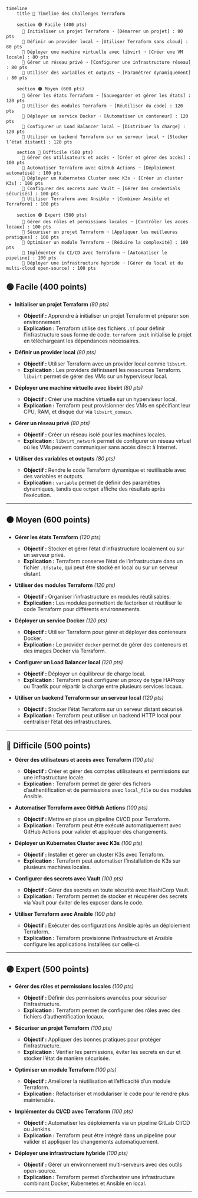 ```mermaid
timeline
    title 📌 Timeline des Challenges Terraform

    section 🟢 Facile (400 pts)
      🔹 Initialiser un projet Terraform ➝ [Démarrer un projet] : 80 pts
      🔹 Définir un provider local ➝ [Utiliser Terraform sans cloud] : 80 pts
      🔹 Déployer une machine virtuelle avec libvirt ➝ [Créer une VM locale] : 80 pts
      🔹 Gérer un réseau privé ➝ [Configurer une infrastructure réseau] : 80 pts
      🔹 Utiliser des variables et outputs ➝ [Paramétrer dynamiquement] : 80 pts
    
    section 🟠 Moyen (600 pts)
      🔹 Gérer les états Terraform ➝ [Sauvegarder et gérer les états] : 120 pts
      🔹 Utiliser des modules Terraform ➝ [Réutiliser du code] : 120 pts
      🔹 Déployer un service Docker ➝ [Automatiser un conteneur] : 120 pts
      🔹 Configurer un Load Balancer local ➝ [Distribuer la charge] : 120 pts
      🔹 Utiliser un backend Terraform sur un serveur local ➝ [Stocker l’état distant] : 120 pts

    section 🔴 Difficile (500 pts)
      🔹 Gérer des utilisateurs et accès ➝ [Créer et gérer des accès] : 100 pts
      🔹 Automatiser Terraform avec GitHub Actions ➝ [Déploiement automatisé] : 100 pts
      🔹 Déployer un Kubernetes Cluster avec K3s ➝ [Créer un cluster K3s] : 100 pts
      🔹 Configurer des secrets avec Vault ➝ [Gérer des credentials sécurisés] : 100 pts
      🔹 Utiliser Terraform avec Ansible ➝ [Combiner Ansible et Terraform] : 100 pts

    section 🟣 Expert (500 pts)
      🔹 Gérer des rôles et permissions locales ➝ [Contrôler les accès locaux] : 100 pts
      🔹 Sécuriser un projet Terraform ➝ [Appliquer les meilleures pratiques] : 100 pts
      🔹 Optimiser un module Terraform ➝ [Réduire la complexité] : 100 pts
      🔹 Implémenter du CI/CD avec Terraform ➝ [Automatiser le pipeline] : 100 pts
      🔹 Déployer une infrastructure hybride ➝ [Gérer du local et du multi-cloud open-source] : 100 pts
```
## 🟢 Facile (400 points)

- **Initialiser un projet Terraform** *(80 pts)*  
  - **Objectif :** Apprendre à initialiser un projet Terraform et préparer son environnement.  
  - **Explication :** Terraform utilise des fichiers `.tf` pour définir l’infrastructure sous forme de code. `terraform init` initialise le projet en téléchargeant les dépendances nécessaires.

- **Définir un provider local** *(80 pts)*  
  - **Objectif :** Utiliser Terraform avec un provider local comme `libvirt`.  
  - **Explication :** Les providers définissent les ressources Terraform. `libvirt` permet de gérer des VMs sur un hyperviseur local.

- **Déployer une machine virtuelle avec libvirt** *(80 pts)*  
  - **Objectif :** Créer une machine virtuelle sur un hyperviseur local.  
  - **Explication :** Terraform peut provisionner des VMs en spécifiant leur CPU, RAM, et disque dur via `libvirt_domain`.

- **Gérer un réseau privé** *(80 pts)*  
  - **Objectif :** Créer un réseau isolé pour les machines locales.  
  - **Explication :** `libvirt_network` permet de configurer un réseau virtuel où les VMs peuvent communiquer sans accès direct à Internet.

- **Utiliser des variables et outputs** *(80 pts)*  
  - **Objectif :** Rendre le code Terraform dynamique et réutilisable avec des variables et outputs.  
  - **Explication :** `variable` permet de définir des paramètres dynamiques, tandis que `output` affiche des résultats après l’exécution.

---

## 🟠 Moyen (600 points)

- **Gérer les états Terraform** *(120 pts)*  
  - **Objectif :** Stocker et gérer l’état d’infrastructure localement ou sur un serveur privé.  
  - **Explication :** Terraform conserve l’état de l’infrastructure dans un fichier `.tfstate`, qui peut être stocké en local ou sur un serveur distant.

- **Utiliser des modules Terraform** *(120 pts)*  
  - **Objectif :** Organiser l’infrastructure en modules réutilisables.  
  - **Explication :** Les modules permettent de factoriser et réutiliser le code Terraform pour différents environnements.

- **Déployer un service Docker** *(120 pts)*  
  - **Objectif :** Utiliser Terraform pour gérer et déployer des conteneurs Docker.  
  - **Explication :** Le provider `docker` permet de gérer des conteneurs et des images Docker via Terraform.

- **Configurer un Load Balancer local** *(120 pts)*  
  - **Objectif :** Déployer un équilibreur de charge local.  
  - **Explication :** Terraform peut configurer un proxy de type HAProxy ou Traefik pour répartir la charge entre plusieurs services locaux.

- **Utiliser un backend Terraform sur un serveur local** *(120 pts)*  
  - **Objectif :** Stocker l’état Terraform sur un serveur distant sécurisé.  
  - **Explication :** Terraform peut utiliser un backend HTTP local pour centraliser l’état des infrastructures.

---

## 🔴 Difficile (500 points)

- **Gérer des utilisateurs et accès avec Terraform** *(100 pts)*  
  - **Objectif :** Créer et gérer des comptes utilisateurs et permissions sur une infrastructure locale.  
  - **Explication :** Terraform permet de gérer des fichiers d’authentification et de permissions avec `local_file` ou des modules Ansible.

- **Automatiser Terraform avec GitHub Actions** *(100 pts)*  
  - **Objectif :** Mettre en place un pipeline CI/CD pour Terraform.  
  - **Explication :** Terraform peut être exécuté automatiquement avec GitHub Actions pour valider et appliquer des changements.

- **Déployer un Kubernetes Cluster avec K3s** *(100 pts)*  
  - **Objectif :** Installer et gérer un cluster K3s avec Terraform.  
  - **Explication :** Terraform peut automatiser l’installation de K3s sur plusieurs machines locales.

- **Configurer des secrets avec Vault** *(100 pts)*  
  - **Objectif :** Gérer des secrets en toute sécurité avec HashiCorp Vault.  
  - **Explication :** Terraform permet de stocker et récupérer des secrets via Vault pour éviter de les exposer dans le code.

- **Utiliser Terraform avec Ansible** *(100 pts)*  
  - **Objectif :** Exécuter des configurations Ansible après un déploiement Terraform.  
  - **Explication :** Terraform provisionne l’infrastructure et Ansible configure les applications installées sur celle-ci.

---

## 🟣 Expert (500 points)

- **Gérer des rôles et permissions locales** *(100 pts)*  
  - **Objectif :** Définir des permissions avancées pour sécuriser l’infrastructure.  
  - **Explication :** Terraform permet de configurer des rôles avec des fichiers d’authentification locaux.

- **Sécuriser un projet Terraform** *(100 pts)*  
  - **Objectif :** Appliquer des bonnes pratiques pour protéger l’infrastructure.  
  - **Explication :** Vérifier les permissions, éviter les secrets en dur et stocker l’état de manière sécurisée.

- **Optimiser un module Terraform** *(100 pts)*  
  - **Objectif :** Améliorer la réutilisation et l’efficacité d’un module Terraform.  
  - **Explication :** Refactoriser et modulariser le code pour le rendre plus maintenable.

- **Implémenter du CI/CD avec Terraform** *(100 pts)*  
  - **Objectif :** Automatiser les déploiements via un pipeline GitLab CI/CD ou Jenkins.  
  - **Explication :** Terraform peut être intégré dans un pipeline pour valider et appliquer les changements automatiquement.

- **Déployer une infrastructure hybride** *(100 pts)*  
  - **Objectif :** Gérer un environnement multi-serveurs avec des outils open-source.  
  - **Explication :** Terraform permet d’orchestrer une infrastructure combinant Docker, Kubernetes et Ansible en local.

---
